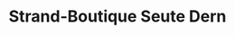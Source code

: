 ---
title: "Strand-Boutique Seute Dern"
url: /wurster-nordseekueste/strand-boutique-seute-dern/
shop: Kleidung
---